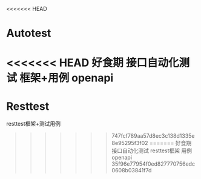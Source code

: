 <<<<<<< HEAD
# Autotest
<<<<<<< HEAD
好食期 接口自动化测试 框架+用例 openapi 
=======
# Resttest
resttest框架+测试用例
>>>>>>> 747fcf789aa57d8ec3c138d1335e8e95295f3f02
=======
好食期 接口自动化测试 resttest框架 用例 openapi 
>>>>>>> 35f96e77954f0ed827770756edc0608b03841f7d
